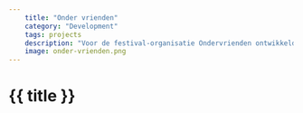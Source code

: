 ```yaml
---
    title: "Onder vrienden"
    category: "Development"
    tags: projects
    description: "Voor de festival-organisatie Ondervrienden ontwikkelde ik een website voor hun drie organisaties: Festival Onder Vrienden, Disco Onder Vrienden, Techno Onder Vrienden."
    image: onder-vrienden.png
---
```

<h1>
    {{ title }}
</h1>